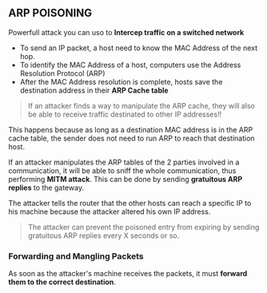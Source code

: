 ## ARP POISONING

Powerfull attack you can uso to **Intercep traffic on a switched network**

+ To send an IP packet, a host need to know the MAC Address of the next hop. 
+ To identify the MAC Address of a host, computers use the Address Resolution Protocol (ARP)
+ After the MAC Address resolution is complete, hosts save the destination address in their **ARP Cache table**

> If an attacker finds a way to manipulate the ARP cache, they will also be able to receive traffic destinated to other IP addresses!!

This happens because as long as a destination MAC address is in the ARP cache table, the sender does not need to run ARP to reach that destination host.

If an attacker manipulates the ARP tables of the 2 parties involved in a communication, it will be able to sniff
the whole communication, thus performing **MITM attack**. This can be done by sending **gratuitous ARP replies** to
the gateway.

The attacker tells the router that the other hosts can reach a specific IP to his machine because the attacker altered his
own IP address.

> The attacker can prevent the poisoned entry from expiring by sending gratuitous ARP replies every X seconds or so.

### Forwarding and Mangling Packets

As soon as the attacker's machine receives the packets, it must **forward them to the correct destination**.




